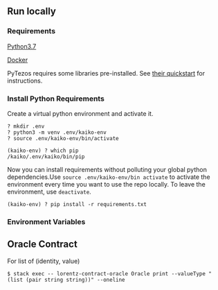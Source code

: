 

## Run locally
### Requirements
[Python3.7](https://realpython.com/installing-python/)

[Docker](https://docs.docker.com/install/)

PyTezos requires some libraries pre-installed. See [their quickstart](https://baking-bad.github.io/pytezos/#requirements) for instructions.

### Install Python Requirements
Create a virtual python environment and activate it. 
```
? mkdir .env 
? python3 -m venv .env/kaiko-env
? source .env/kaiko-env/bin/activate

(kaiko-env) ? which pip 
/kaiko/.env/kaiko/bin/pip
```

Now you can install requirements without polluting your global python dependencies.Use `source .env/kaiko-env/bin activate` to activate the environment every time you want to use the repo locally. To leave the environment, use `deactivate`. 

```
(kaiko-env) ? pip install -r requirements.txt
```

### Environment Variables

## Oracle Contract 

For list of (identity, value)
```
$ stack exec -- lorentz-contract-oracle Oracle print --valueType "(list (pair string string))" --oneline
```

